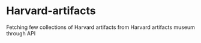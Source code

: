 # Harvard-artifacts
Fetching few collections of Harvard artifacts from Harvard artifacts museum through API
